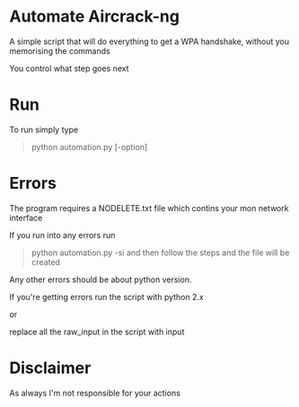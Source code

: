 # Automate Aircrack-ng
A simple script that will do everything to get a WPA handshake, without you memorising the commands

You control what step goes next

# Run
To run simply type
> python automation.py [-option]

# Errors
The program requires a NODELETE.txt file which contins your mon network interface

If you run into any errors run
> python automation.py -si and then follow the steps and the file will be created 

Any other errors should be about python version.

If you're getting errors run the script with python 2.x

or

replace all the raw_input in the script with input

# Disclaimer
As always I'm not responsible for your actions
